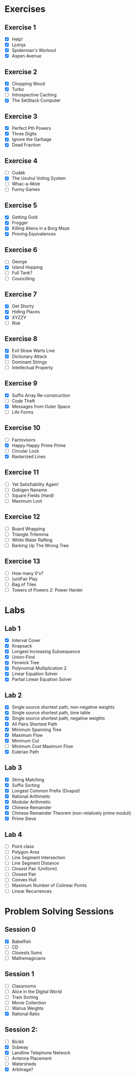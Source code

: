 # Exercises

## Exercise 1
- [x] Help!
- [x] Ljutnja
- [x] Spiderman's Workout
- [x] Aspen Avenue

## Exercise 2
- [x] Chopping Wood
- [x] Turbo
- [ ] Introspective Caching
- [x] The SetStack Computer

## Exercise 3
- [x] Perfect Pth Powers
- [x] Three Digits
- [x] Ignore the Garbage
- [x] Dead Fraction

## Exercise 4
- [ ] Cudak
- [x] The Uxuhul Voting System
- [ ] Whac-a-Mole
- [ ] Funny Games

## Exercise 5
- [x] Getting Gold
- [x] Frogger
- [x] Killing Aliens in a Borg Maze
- [x] Proving Equivalences

## Exercise 6
- [ ] George
- [x] Island Hopping
- [ ] Full Tank?
- [ ] Councilling

## Exercise 7
- [x] Get Shorty
- [x] Hiding Places
- [x] XYZZY
- [ ] Risk

## Exercise 8
- [x] Evil Straw Warts Live
- [x] Dictionary Attack
- [ ] Dominant Strings
- [ ] Intellectual Property

## Exercise 9
- [x] Suffix Array Re-construction
- [ ] Code Theft
- [x] Messages from Outer Space
- [ ] Life Forms

## Exercise 10
- [ ] Factovisors
- [x] Happy Happy Prime Prime
- [ ] Circular Lock
- [x] Rasterized Lines

## Exercise 11
- [ ] Yet Satisfiability Again!
- [ ] Gokigen Naname
- [ ] Square Fields (Hard)
- [ ] Maximum Loot

## Exercise 12
- [ ] Board Wrapping
- [ ] Triangle Trilemma
- [ ] White Water Rafting
- [ ] Barking Up The Wrong Tree

## Exercise 13
- [ ] How many 0's?
- [ ] (un)Fair Play
- [ ] Bag of Tiles
- [ ] Towers of Powers 2: Power Harder

# Labs

## Lab 1
- [x] Interval Cover
- [x] Knapsack
- [x] Longest Increasing Subsequence
- [x] Union-Find
- [x] Fenwick Tree
- [x] Polynomial Multiplication 2
- [x] Linear Equation Solver
- [x] Partial Linear Equation Solver

## Lab 2
- [x] Single source shortest path, non-negative weights
- [x] Single source shortest path, time table
- [x] Single source shortest path, negative weights
- [x] All Pairs Shortest Path
- [x] Minimum Spanning Tree
- [x] Maximum Flow
- [x] Minimum Cut
- [ ] Minimum Cost Maximum Flow
- [x] Eulerian Path

## Lab 3
- [x] String Matching
- [x] Suffix Sorting
- [x] Longest Common Prefix (Dvaput)
- [x] Rational Arithmetic
- [x] Modular Arithmetic
- [x] Chinese Remainder
- [x] Chinese Remainder Theorem (non-relatively prime moduli)
- [x] Prime Sieve

## Lab 4
- [ ] Point class
- [ ] Polygon Area
- [ ] Line Segment Intersection
- [ ] Line Segment Distance
- [ ] Closest Pair (Uniform)
- [ ] Closest Pair
- [ ] Convex Hull
- [ ] Maximum Number of Colinear Points
- [ ] Linear Recurrences

# Problem Solving Sessions

## Session 0
- [x] Babelfish
- [ ] CD
- [ ] Closests Sums
- [ ] Mathemagicians

## Session 1
- [ ] Classrooms
- [ ] Alice in the Digital World
- [ ] Train Sorting
- [ ] Movie Collection
- [ ] Walrus Weights
- [x] Rational Ratio

## Session 2:
- [ ] Bicikli
- [x] Subway
- [x] Landline Telephone Network
- [ ] Antenna Placement
- [ ] Watersheds
- [x] Arbitrage?